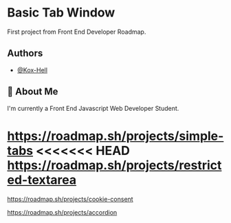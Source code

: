 
# Basic Tab Window

First project from Front End Developer Roadmap.
## Authors

- [@Kox-Hell](https://www.github.com/kox-hell)


## 🚀 About Me
I'm currently a Front End Javascript Web Developer Student.

https://roadmap.sh/projects/simple-tabs
<<<<<<< HEAD
https://roadmap.sh/projects/restricted-textarea
=======

https://roadmap.sh/projects/cookie-consent

https://roadmap.sh/projects/accordion
